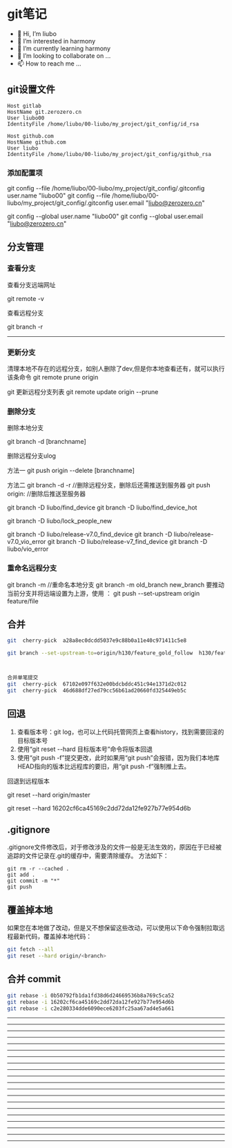 # git笔记

* 👋 Hi, I’m liubo
* 👀 I’m interested in harmony
* 🌱 I’m currently learning harmony
* 💞️ I’m looking to collaborate on ...
* 📫 How to reach me ...



## git设置文件

```shell
Host gitlab
HostName git.zerozero.cn
User liubo00
IdentityFile /home/liubo/00-liubo/my_project/git_config/id_rsa

Host github.com
HostName github.com
User liubo
IdentityFile /home/liubo/00-liubo/my_project/git_config/github_rsa
```

### 添加配置项

git config --file /home/liubo/00-liubo/my_project/git_config/.gitconfig  user.name  "liubo00"
git config --file /home/liubo/00-liubo/my_project/git_config/.gitconfig  user.email "liubo@zerozero.cn"

git config --global user.name  "liubo00"
git config --global user.email "liubo@zerozero.cn"

## 分支管理

### 查看分支

查看分支远端网址

git remote -v

查看远程分支

git branch -r

---

### 更新分支

清理本地不存在的远程分支，如别人删除了dev,但是你本地查看还有，就可以执行该条命令
git remote prune origin

git 更新远程分支列表
git remote update origin --prune



### 删除分支

删除本地分支

git branch -d [branchname]

删除远程分支ulog

方法一
git push origin --delete [branchname]

方法二
git branch -d -r  //删除远程分支，删除后还需推送到服务器
git push origin:   //删除后推送至服务器





git branch -D  liubo/find_device
git branch -D   liubo/find_device_hot

git branch -D  liubo/lock_people_new

git branch -D   liubo/release-v7.0_find_device
git branch -D     liubo/release-v7.0_vio_error
git branch -D    liubo/release-v7_find_device
git branch -D    liubo/vio_error





### 重命名远程分支

git branch -m   //重命名本地分支
git branch -m    old_branch      new_branch
要推动当前分支并将远端设置为上游，使用 ：
git push --set-upstream origin feature/file

## 合并

```bash
git  cherry-pick  a28a8ec0dcdd5037e9c88b0a11e40c971411c5e8

git branch --set-upstream-to=origin/h130/feature_gold_follow  h130/feature_gold_follow



合并单笔提交
git  cherry-pick  67102e097f632e00bdcbddc451c94e1371d2c012
git  cherry-pick  46d688df27ed79cc56b61ad20660fd325449eb5c

```





## 回退

1. 查看版本号：git log，也可以上代码托管网页上查看history，找到需要回滚的目标版本号
2. 使用“git reset --hard 目标版本号”命令将版本回退
3. 使用“git push -f”提交更改，此时如果用“git push”会报错，因为我们本地库HEAD指向的版本比远程库的要旧，用“git push -f”强制推上去。

回退到远程版本

git reset --hard origin/master



git reset --hard 16202cf6ca45169c2dd72da12fe927b77e954d6b





## .gitignore

.gitignore文件修改后，对于修改涉及的文件一般是无法生效的，原因在于已经被追踪的文件记录在.git的缓存中，需要清除缓存。
 方法如下：

```shell
git rm -r --cached . 
git add . 
git commit -m "*" 
git push
```



## 覆盖掉本地

如果您在本地做了改动，但是又不想保留这些改动，可以使用以下命令强制拉取远程最新代码，覆盖掉本地代码：

```bash
git fetch --all  
git reset --hard origin/<branch>


```



## 合并 commit

```bash
git rebase -i 0b50792fb1da1fd38d6d24669536b8a769c5ca52
git rebase -i 16202cf6ca45169c2dd72da12fe927b77e954d6b
git rebase -i c2e280334dde6090ece6203fc25aa67ad4e5a661


```























---
---
---
---
---
---
---
---
---
---
---
---
---
---
---
---
---
---
---
---



